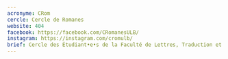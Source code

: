 ```yaml
---
acronyme: CRom
cercle: Cercle de Romanes
website: 404
facebook: https://facebook.com/CRomanesULB/
instagram: https://instagram.com/cromulb/
brief: Cercle des Étudiant•e•s de la Faculté de Lettres, Traduction et Communication du Département de Langues et Lettres
---
```

